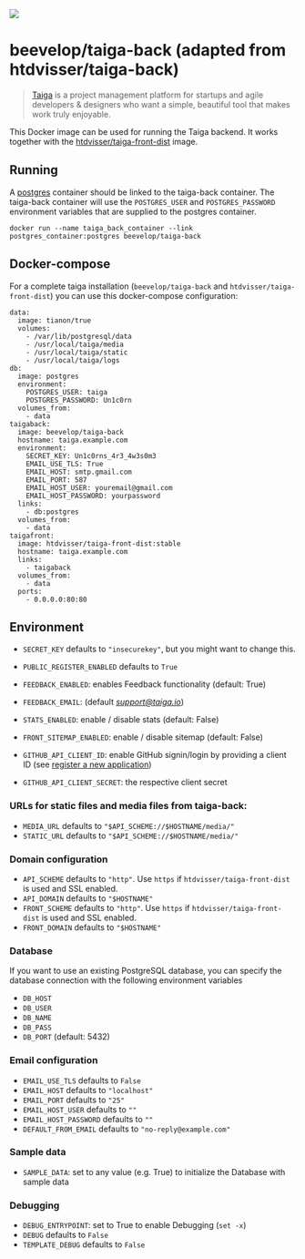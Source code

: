 [![](https://badge.imagelayers.io/beevelop/taiga-back:latest.svg)](https://imagelayers.io/?images=beevelop/taiga-back:latest 'Get your own badge on imagelayers.io')

# beevelop/taiga-back (adapted from htdvisser/taiga-back)
> [Taiga](https://taiga.io/) is a project management platform for startups and agile developers & designers who want a simple, beautiful tool that makes work truly enjoyable.

This Docker image can be used for running the Taiga backend. It works together with the [htdvisser/taiga-front-dist](https://registry.hub.docker.com/u/htdvisser/taiga-front-dist/) image.

## Running
A [postgres](https://registry.hub.docker.com/_/postgres/) container should be linked to the taiga-back container. The taiga-back container will use the ``POSTGRES_USER`` and ``POSTGRES_PASSWORD`` environment variables that are supplied to the postgres container.

```
docker run --name taiga_back_container --link postgres_container:postgres beevelop/taiga-back
```

## Docker-compose
For a complete taiga installation (``beevelop/taiga-back`` and ``htdvisser/taiga-front-dist``) you can use this docker-compose configuration:

```
data:
  image: tianon/true
  volumes:
    - /var/lib/postgresql/data
    - /usr/local/taiga/media
    - /usr/local/taiga/static
    - /usr/local/taiga/logs
db:
  image: postgres
  environment:
    POSTGRES_USER: taiga
    POSTGRES_PASSWORD: Un1c0rn
  volumes_from:
    - data
taigaback:
  image: beevelop/taiga-back
  hostname: taiga.example.com
  environment:
    SECRET_KEY: Un1c0rns_4r3_4w3s0m3
    EMAIL_USE_TLS: True
    EMAIL_HOST: smtp.gmail.com
    EMAIL_PORT: 587
    EMAIL_HOST_USER: youremail@gmail.com
    EMAIL_HOST_PASSWORD: yourpassword
  links:
    - db:postgres
  volumes_from:
    - data
taigafront:
  image: htdvisser/taiga-front-dist:stable
  hostname: taiga.example.com
  links:
    - taigaback
  volumes_from:
    - data
  ports:
    - 0.0.0.0:80:80
```

## Environment

* ``SECRET_KEY`` defaults to ``"insecurekey"``, but you might want to change this.
* ``PUBLIC_REGISTER_ENABLED`` defaults to ``True``

* `FEEDBACK_ENABLED`: enables Feedback functionality (default: True)
* `FEEDBACK_EMAIL`: (default *support@taiga.io*)

* `STATS_ENABLED`: enable / disable stats (default: False)

* `FRONT_SITEMAP_ENABLED`: enable / disable sitemap (default: False)

* `GITHUB_API_CLIENT_ID`: enable GitHub signin/login by providing a client ID (see [register a new application](https://github.com/settings/applications/new))
* `GITHUB_API_CLIENT_SECRET`: the respective client secret

### URLs for static files and media files from taiga-back:
* ``MEDIA_URL`` defaults to ``"$API_SCHEME://$HOSTNAME/media/"``
* ``STATIC_URL`` defaults to ``"$API_SCHEME://$HOSTNAME/media/"``

### Domain configuration
* ``API_SCHEME`` defaults to ``"http"``. Use ``https`` if ``htdvisser/taiga-front-dist`` is used and SSL enabled.
* ``API_DOMAIN`` defaults to ``"$HOSTNAME"``
* ``FRONT_SCHEME`` defaults to ``"http"``. Use ``https`` if ``htdvisser/taiga-front-dist`` is used and SSL enabled.
* ``FRONT_DOMAIN`` defaults to ``"$HOSTNAME"``

### Database
If you want to use an existing PostgreSQL database, you can specify the database connection with the following environment variables
* ``DB_HOST``
* ``DB_USER``
* ``DB_NAME``
* ``DB_PASS``
* ``DB_PORT`` (default: 5432)

### Email configuration
* ``EMAIL_USE_TLS`` defaults to ``False``
* ``EMAIL_HOST`` defaults to ``"localhost"``
* ``EMAIL_PORT`` defaults to ``"25"``
* ``EMAIL_HOST_USER`` defaults to ``""``
* ``EMAIL_HOST_PASSWORD`` defaults to ``""``
* ``DEFAULT_FROM_EMAIL`` defaults to ``"no-reply@example.com"``

### Sample data
* ``SAMPLE_DATA``: set to any value (e.g. True) to initialize the Database with sample data

### Debugging
* ``DEBUG_ENTRYPOINT``: set to True to enable Debugging (`set -x`)
* ``DEBUG`` defaults to ``False``
* ``TEMPLATE_DEBUG`` defaults to ``False``
